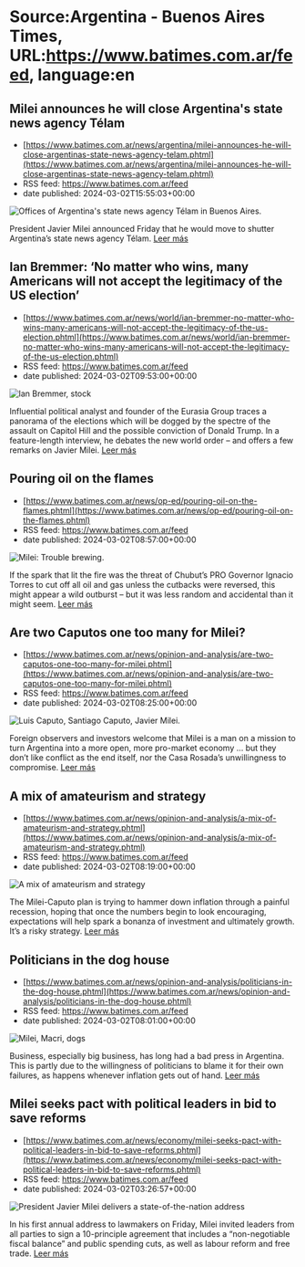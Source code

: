 # Source:Argentina - Buenos Aires Times, URL:https://www.batimes.com.ar/feed, language:en

## Milei announces he will close Argentina's state news agency Télam
 - [https://www.batimes.com.ar/news/argentina/milei-announces-he-will-close-argentinas-state-news-agency-telam.phtml](https://www.batimes.com.ar/news/argentina/milei-announces-he-will-close-argentinas-state-news-agency-telam.phtml)
 - RSS feed: https://www.batimes.com.ar/feed
 - date published: 2024-03-02T15:55:03+00:00

<p><img alt="Offices of Argentina's state news agency Télam in Buenos Aires." src="https://fotos.perfil.com/2024/03/02/trim/540/304/offices-of-argentinas-state-news-agency-telam-in-buenos-aires-1764024.jpg" /></p>President Javier Milei announced Friday that he would move to shutter Argentina’s state news agency Télam. <a href="https://www.batimes.com.ar/news/argentina/milei-announces-he-will-close-argentinas-state-news-agency-telam.phtml">Leer más</a>

## Ian Bremmer: ‘No matter who wins, many Americans will not accept the legitimacy of the US election’
 - [https://www.batimes.com.ar/news/world/ian-bremmer-no-matter-who-wins-many-americans-will-not-accept-the-legitimacy-of-the-us-election.phtml](https://www.batimes.com.ar/news/world/ian-bremmer-no-matter-who-wins-many-americans-will-not-accept-the-legitimacy-of-the-us-election.phtml)
 - RSS feed: https://www.batimes.com.ar/feed
 - date published: 2024-03-02T09:53:00+00:00

<p><img alt="Ian Bremmer, stock" src="https://fotos.perfil.com/2024/03/01/trim/540/304/ian-bremmer-stock-1763494.jpg" /></p>Influential political analyst and founder of the Eurasia Group traces a panorama of the elections which will be dogged by the spectre of the assault on Capitol Hill and the possible conviction of Donald Trump. In a feature-length interview, he debates the new world order – and offers a few remarks on Javier Milei. <a href="https://www.batimes.com.ar/news/world/ian-bremmer-no-matter-who-wins-many-americans-will-not-accept-the-legitimacy-of-the-us-election.phtml">Leer más</a>

## Pouring oil on the flames
 - [https://www.batimes.com.ar/news/op-ed/pouring-oil-on-the-flames.phtml](https://www.batimes.com.ar/news/op-ed/pouring-oil-on-the-flames.phtml)
 - RSS feed: https://www.batimes.com.ar/feed
 - date published: 2024-03-02T08:57:00+00:00

<p><img alt="Milei: Trouble brewing." src="https://fotos.perfil.com/2024/03/01/trim/540/304/milei-pouring-oil-on-the-flames-1763441.jpg" /></p>If the spark that lit the fire was the threat of Chubut’s PRO Governor Ignacio Torres to cut off all oil and gas unless the cutbacks were reversed, this might appear a wild outburst – but it was less random and accidental than it might seem.
 <a href="https://www.batimes.com.ar/news/op-ed/pouring-oil-on-the-flames.phtml">Leer más</a>

## Are two Caputos one too many for Milei?
 - [https://www.batimes.com.ar/news/opinion-and-analysis/are-two-caputos-one-too-many-for-milei.phtml](https://www.batimes.com.ar/news/opinion-and-analysis/are-two-caputos-one-too-many-for-milei.phtml)
 - RSS feed: https://www.batimes.com.ar/feed
 - date published: 2024-03-02T08:25:00+00:00

<p><img alt="Luis Caputo, Santiago Caputo, Javier Milei." src="https://fotos.perfil.com/2024/03/01/trim/540/304/luis-caputo-santiago-caputo-javier-milei-1763490.jpg" /></p>Foreign observers and investors welcome that Milei is a man on a mission to turn Argentina into a more open, more pro-market economy … but they don’t like conflict as the end itself, nor the Casa Rosada’s unwillingness to compromise. <a href="https://www.batimes.com.ar/news/opinion-and-analysis/are-two-caputos-one-too-many-for-milei.phtml">Leer más</a>

## A mix of amateurism and strategy
 - [https://www.batimes.com.ar/news/opinion-and-analysis/a-mix-of-amateurism-and-strategy.phtml](https://www.batimes.com.ar/news/opinion-and-analysis/a-mix-of-amateurism-and-strategy.phtml)
 - RSS feed: https://www.batimes.com.ar/feed
 - date published: 2024-03-02T08:19:00+00:00

<p><img alt="A mix of amateurism and strategy" src="https://fotos.perfil.com/2024/03/01/trim/540/304/a-mix-of-amateurism-and-strategy-1763482.jpg" /></p>The Milei-Caputo plan is trying to hammer down inflation through a painful recession, hoping that once the numbers begin to look encouraging, expectations will help spark a bonanza of investment and ultimately growth. It’s a risky strategy. <a href="https://www.batimes.com.ar/news/opinion-and-analysis/a-mix-of-amateurism-and-strategy.phtml">Leer más</a>

## Politicians in the dog house
 - [https://www.batimes.com.ar/news/opinion-and-analysis/politicians-in-the-dog-house.phtml](https://www.batimes.com.ar/news/opinion-and-analysis/politicians-in-the-dog-house.phtml)
 - RSS feed: https://www.batimes.com.ar/feed
 - date published: 2024-03-02T08:01:00+00:00

<p><img alt="Milei, Macri, dogs" src="https://fotos.perfil.com/2024/03/01/trim/540/304/milei-macri-dogs-1763443.jpg" /></p>Business, especially big business, has long had a bad press in Argentina. This is partly due to the willingness of politicians to blame it for their own failures, as happens whenever inflation gets out of hand.
 <a href="https://www.batimes.com.ar/news/opinion-and-analysis/politicians-in-the-dog-house.phtml">Leer más</a>

## Milei seeks pact with political leaders in bid to save reforms
 - [https://www.batimes.com.ar/news/economy/milei-seeks-pact-with-political-leaders-in-bid-to-save-reforms.phtml](https://www.batimes.com.ar/news/economy/milei-seeks-pact-with-political-leaders-in-bid-to-save-reforms.phtml)
 - RSS feed: https://www.batimes.com.ar/feed
 - date published: 2024-03-02T03:26:57+00:00

<p><img alt="President Javier Milei delivers a state-of-the-nation address " src="https://fotos.perfil.com/2024/03/02/trim/540/304/president-javier-milei-delivers-a-state-of-the-nation-address-1763953.jpg" /></p>In his first annual address to lawmakers on Friday, Milei invited leaders from all parties to sign a 10-principle agreement that includes a “non-negotiable fiscal balance” and public spending cuts, as well as labour reform and free trade.  <a href="https://www.batimes.com.ar/news/economy/milei-seeks-pact-with-political-leaders-in-bid-to-save-reforms.phtml">Leer más</a>

